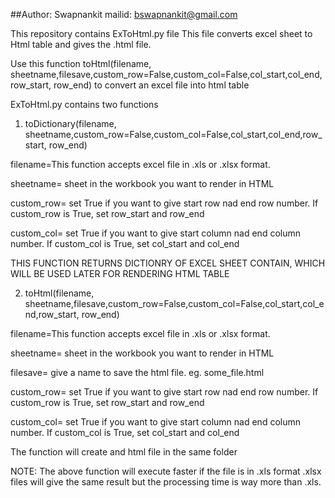 ##Author: Swapnankit  mailid: bswapnankit@gmail.com

This repository contains ExToHtml.py file
This file converts excel sheet to Html table and gives the .html file.

Use this function  toHtml(filename, sheetname,filesave,custom_row=False,custom_col=False,col_start,col_end,row_start, row_end)   to convert an excel file into html table

ExToHtml.py contains two functions 

1. toDictionary(filename, sheetname,custom_row=False,custom_col=False,col_start,col_end,row_start, row_end) 

filename=This function accepts excel file in .xls or .xlsx format. 

sheetname= sheet in the workbook you want to render in HTML 

custom_row= set True if you want to give start row nad end row number. If custom_row is True, set row_start and row_end

custom_col= set True if you want to give start column nad end column number. If custom_col is True, set col_start and col_end

THIS FUNCTION RETURNS DICTIONRY OF EXCEL SHEET CONTAIN, WHICH WILL BE USED LATER FOR RENDERING HTML TABLE

2. toHtml(filename, sheetname,filesave,custom_row=False,custom_col=False,col_start,col_end,row_start, row_end)

filename=This function accepts excel file in .xls or .xlsx format. 

sheetname= sheet in the workbook you want to render in HTML 

filesave= give a name to save the html file. eg. some_file.html

custom_row= set True if you want to give start row nad end row number. If custom_row is True, set row_start and row_end

custom_col= set True if you want to give start column nad end column number. If custom_col is True, set col_start and col_end

The function will create and html file in the same folder

NOTE: The above function will execute faster if the file is in .xls format
      .xlsx files will give the same result but the processing time is way more than .xls.




